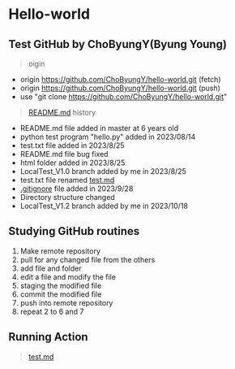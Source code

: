 # Hello-world

## Test GitHub by ChoByungY(Byung Young)

> oigin
 * origin  https://github.com/ChoByungY/hello-world.git (fetch)
 * origin  https://github.com/ChoByungY/hello-world.git (push)
 * use "git clone https://github.com/ChoByungY/hello-world.git"

> [README.md](README.md) history

* README.md file added in master at 6 years old
* python test program "hello.py" added in 2023/08/14
* test.txt file added in 2023/8/25
* README.md file bug fixed
* html folder added in 2023/8/25
* LocalTest_V1.0 branch added by me in 2023/8/25
* test.txt file renamed [test.md](test.md)
* [.gitignore](.gitignore) file added in 2023/9/28
* Directory structure changed
* LocalTest_V1.2 branch added by me in 2023/10/18

## Studying GitHub routines

1. Make remote repository
2. pull for any changed file from the others
3. add file and folder
4. edit a file and modify the file
5. staging the modified file
6. commit the modified file
7. push into remote repository
8. repeat 2 to 6 and 7

## Running Action

> [test.md](test.md)
